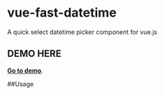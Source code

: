 # vue-fast-datetime
A quick select datetime picker component for vue.js

## DEMO HERE
**[Go to demo](http://zeethan.github.io/)**.

##Usage
